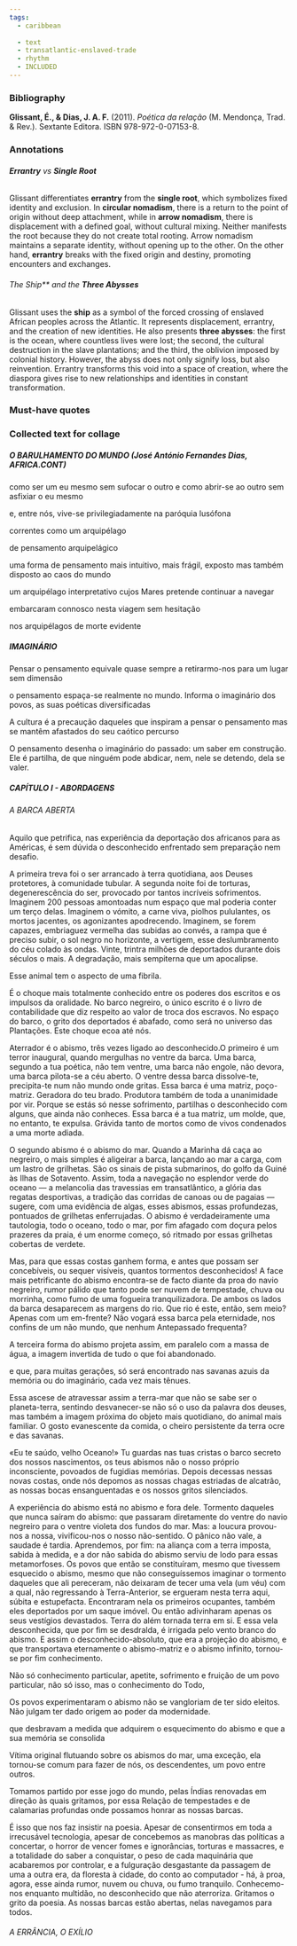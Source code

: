 ```yaml
---
tags:
  - caribbean
  
  - text
  - transatlantic-enslaved-trade
  - rhythm
  - INCLUDED
---
```

### Bibliography

**Glissant, É., & Dias, J. A. F.** (2011). _Poética da relação_ (M. Mendonça, Trad. & Rev.). Sextante Editora. ISBN 978-972-0-07153-8.

### Annotations

###### **Errantry** vs **Single Root**

Glissant differentiates **errantry** from the **single root**, which symbolizes fixed identity and exclusion. In **circular nomadism**, there is a return to the point of origin without deep attachment, while in **arrow nomadism**, there is displacement with a defined goal, without cultural mixing. Neither manifests the root because they do not create total rooting. Arrow nomadism maintains a separate identity, without opening up to the other. On the other hand, **errantry** breaks with the fixed origin and destiny, promoting encounters and exchanges.

###### The Ship** and the **Three Abysses**

Glissant uses the **ship** as a symbol of the forced crossing of enslaved African peoples across the Atlantic. It represents displacement, errantry, and the creation of new identities. He also presents **three abysses**: the first is the ocean, where countless lives were lost; the second, the cultural destruction in the slave plantations; and the third, the oblivion imposed by colonial history. However, the abyss does not only signify loss, but also reinvention. Errantry transforms this void into a space of creation, where the diaspora gives rise to new relationships and identities in constant transformation.


### Must-have quotes


### Collected text for collage

##### O BARULHAMENTO DO MUNDO (José António Fernandes Dias, AFRICA.CONT)

como ser um eu mesmo sem sufocar o outro e como abrir-se ao outro sem asfixiar o eu mesmo 

e, entre nós, vive-se privilegiadamente na paróquia lusófona 

correntes como um arquipélago 

de pensamento arquipelágico

uma forma de pensamento mais intuitivo, mais frágil, exposto mas também disposto ao caos do mundo 

um arquipélago interpretativo cujos Mares pretende continuar a navegar 

embarcaram connosco nesta viagem sem hesitação

nos arquipélagos de morte evidente

##### IMAGINÁRIO

Pensar o pensamento equivale quase sempre a retirarmo-nos para um lugar sem dimensão 

o pensamento espaça-se realmente no mundo. Informa o imaginário dos povos, as suas poéticas diversificadas 

A cultura é a precaução daqueles que inspiram a pensar o pensamento mas se mantêm afastados do seu caótico percurso

O pensamento desenha o imaginário do passado: um saber em construção. Ele é partilha, de que ninguém pode abdicar, nem, nele se detendo, dela se valer. 

##### CAPÍTULO I - ABORDAGENS

###### A BARCA ABERTA

Aquilo que petrifica, nas experiência da deportação dos africanos para as Américas, é sem dúvida o desconhecido enfrentado sem preparação nem desafio. 

A primeira treva foi o ser arrancado à terra quotidiana, aos Deuses protetores, à comunidade tubular. A segunda noite foi de torturas, degenerescência do ser, provocado por tantos incríveis sofrimentos. Imaginem 200 pessoas amontoadas num espaço que mal poderia conter um terço delas. Imaginem o vómito, a carne viva, piolhos pululantes, os mortos jacentes, os agonizantes apodrecendo. Imaginem, se forem capazes, embriaguez vermelha das subidas ao convés, a rampa que é preciso subir, o sol negro no horizonte, a vertigem, esse deslumbramento do céu colado às ondas. Vinte, trintra milhões de deportados durante dois séculos o mais. A degradação, mais sempiterna que um apocalipse. 

Esse animal tem o aspecto de uma fibrila. 

É o choque mais totalmente conhecido entre os poderes dos escritos e os impulsos da oralidade. No barco negreiro, o único escrito é o livro de contabilidade que diz respeito ao valor de troca dos escravos. No espaço do barco, o grito dos deportados é abafado, como será no universo das Plantações. Este choque ecoa até nós. 

Aterrador é o abismo, três vezes ligado ao desconhecido.O primeiro é um terror inaugural, quando mergulhas no ventre da barca. Uma barca, segundo a tua poética, não tem ventre, uma barca não engole, não devora, uma barca pilota-se a céu aberto. O ventre dessa barca dissolve-te, precipita-te num não mundo onde gritas. Essa barca é uma matriz, poço-matriz. Geradora do teu brado. Produtora também de toda a unanimidade por vir. Porque se estás só nesse sofrimento, partilhas o desconhecido com alguns, que ainda não conheces. Essa barca é a tua matriz, um molde, que, no entanto, te expulsa. Grávida tanto de mortos como de vivos condenados a uma morte adiada.

O segundo abismo é o abismo do mar. Quando a Marinha dá caça ao negreiro, o mais simples é aligeirar a barca, lançando ao mar a carga, com um lastro de grilhetas. São os sinais de pista submarinos, do golfo da Guiné às Ilhas de Sotavento. Assim, toda a navegação no esplendor verde do oceano — a melancolia das travessias em transatlântico, a glória das regatas desportivas, a tradição das corridas de canoas ou de pagaias — sugere, com uma evidência de algas, esses abismos, essas profundezas, pontuados de grilhetas enferrujadas. O abismo é verdadeiramente uma tautologia, todo o oceano, todo o mar, por fim afagado com doçura pelos prazeres da praia, é um enorme começo, só ritmado por essas grilhetas cobertas de verdete.

Mas, para que essas costas ganhem forma, e antes que possam ser concebíveis, ou sequer visíveis, quantos tormentos desconhecidos! A face mais petrificante do abismo encontra-se de facto diante da proa do navio negreiro, rumor pálido que tanto pode ser nuvem de tempestade, chuva ou morrinha, como fumo de uma fogueira tranquilizadora. De ambos os lados da barca desaparecem as margens do rio. Que rio é este, então, sem meio? Apenas com um em-frente? Não vogará essa barca pela eternidade, nos confins de um não mundo, que nenhum Antepassado frequenta?

A terceira forma do abismo projeta assim, em paralelo com a massa de água, a imagem invertida de tudo o que foi abandonado. 

e que, para muitas gerações, só será encontrado nas savanas azuis da memória ou do imaginário, cada vez mais tênues.

Essa ascese de atravessar assim a terra-mar que não se sabe ser o planeta-terra, sentindo desvanecer-se não só o uso da palavra dos deuses, mas também a imagem próxima do objeto mais quotidiano, do animal mais familiar. O gosto evanescente da comida, o cheiro persistente da terra ocre e das savanas.

«Eu te saúdo, velho Oceano!» Tu guardas nas tuas cristas o barco secreto dos nossos nascimentos, os teus abismos não o nosso próprio inconsciente, povoados de fugidias memórias. Depois decessas nessas novas costas, onde nós depomos as nossas chagas estriadas de alcatrão, as nossas bocas ensanguentadas e os nossos gritos silenciados.

A experiência do abismo está no abismo e fora dele. Tormento daqueles que nunca saíram do abismo: que passaram diretamente do ventre do navio negreiro para o ventre violeta dos fundos do mar. Mas: a loucura provou-nos a nossa, vivificou-nos o nosso não-sentido. O pânico não vale, a saudade é tardia. Aprendemos, por fim: na aliança com a terra imposta, sabida à medida, e a dor não sabida do abismo serviu de lodo para essas metamorfoses. Os povos que então se constituíram, mesmo que tivessem esquecido o abismo, mesmo que não conseguíssemos imaginar o tormento daqueles que ali pereceram, não deixaram de tecer uma vela (um véu) com a qual, não regressando à Terra-Anterior, se ergueram nesta terra aqui, súbita e estupefacta. Encontraram nela os primeiros ocupantes, também eles deportados por um saque imóvel. Ou então adivinharam apenas os seus vestígios devastados. Terra do além tornada terra em si. E essa vela desconhecida, que por fim se desdralda, é irrigada pelo vento branco do abismo. E assim o desconhecido-absoluto, que era a projeção do abismo, e que transportava eternamente o abismo-matriz e o abismo infinito, tornou-se por fim conhecimento.

Não só conhecimento particular, apetite, sofrimento e fruição de um povo particular, não só isso, mas o conhecimento do Todo,

Os povos experimentaram o abismo não se vangloriam de ter sido eleitos. Não julgam ter dado origem ao poder da modernidade. 

que desbravam a medida que adquirem o esquecimento do abismo e que a sua memória se consolida 

Vítima original flutuando sobre os abismos do mar, uma exceção, ela tornou-se comum para fazer de nós, os descendentes, um povo entre outros. 

Tomamos partido por esse jogo do mundo, pelas Índias renovadas em direção às quais gritamos, por essa Relação de tempestades e de calamarias profundas onde possamos honrar as nossas barcas. 

É isso que nos faz insistir na poesia. Apesar de consentirmos em toda a irrecusável tecnologia, apesar de concebemos as manobras das políticas a concertar, o horror de vencer fomes e ignorâncias, torturas e massacres, e a totalidade do saber a conquistar, o peso de cada maquinária que acabaremos por controlar, e a fulguração desgastante da passagem de uma a outra era, da floresta à cidade, do conto ao computador - há, à proa, agora, esse ainda rumor, nuvem ou chuva, ou fumo tranquilo. Conhecemo-nos enquanto multidão, no desconhecido que não aterroriza. Gritamos o grito da poesia. As nossas barcas estão abertas, nelas navegamos para todos.

###### A ERRÂNCIA, O EXÍLIO







